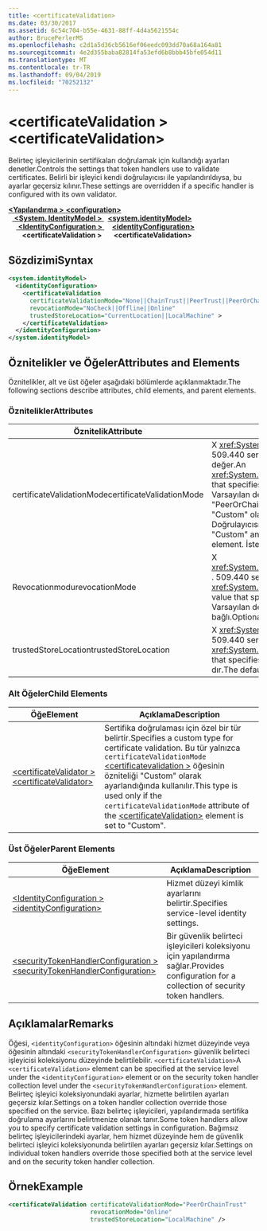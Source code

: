 ```yaml
---
title: <certificateValidation>
ms.date: 03/30/2017
ms.assetid: 6c54c704-b55e-4631-88ff-4d4a5621554c
author: BrucePerlerMS
ms.openlocfilehash: c2d1a5d36cb5616ef06eedc093dd70a68a164a81
ms.sourcegitcommit: 4e2d355baba82814fa53efd6b8bbb45bfe054d11
ms.translationtype: MT
ms.contentlocale: tr-TR
ms.lasthandoff: 09/04/2019
ms.locfileid: "70252132"
---
```

# <a name="certificatevalidation"></a><span data-ttu-id="ad525-101">\<certificateValidation ></span><span class="sxs-lookup"><span data-stu-id="ad525-101">\<certificateValidation></span></span>
<span data-ttu-id="ad525-102">Belirteç işleyicilerinin sertifikaları doğrulamak için kullandığı ayarları denetler.</span><span class="sxs-lookup"><span data-stu-id="ad525-102">Controls the settings that token handlers use to validate certificates.</span></span> <span data-ttu-id="ad525-103">Belirli bir işleyici kendi doğrulayıcısı ile yapılandırıldıysa, bu ayarlar geçersiz kılınır.</span><span class="sxs-lookup"><span data-stu-id="ad525-103">These settings are overridden if a specific handler is configured with its own validator.</span></span>  
  
<span data-ttu-id="ad525-104">[ **\<Yapılandırma >** ](../configuration-element.md)</span><span class="sxs-lookup"><span data-stu-id="ad525-104">[**\<configuration>**](../configuration-element.md)</span></span>\
<span data-ttu-id="ad525-105">&nbsp;&nbsp;[ **\<System. IdentityModel >** ](system-identitymodel.md)</span><span class="sxs-lookup"><span data-stu-id="ad525-105">&nbsp;&nbsp;[**\<system.identityModel>**](system-identitymodel.md)</span></span>\
<span data-ttu-id="ad525-106">&nbsp;&nbsp;&nbsp;&nbsp;[ **\<IdentityConfiguration >** ](identityconfiguration.md)</span><span class="sxs-lookup"><span data-stu-id="ad525-106">&nbsp;&nbsp;&nbsp;&nbsp;[**\<identityConfiguration>**](identityconfiguration.md)</span></span>\
<span data-ttu-id="ad525-107">&nbsp;&nbsp;&nbsp;&nbsp;&nbsp;&nbsp; **\<certificateValidation >**</span><span class="sxs-lookup"><span data-stu-id="ad525-107">&nbsp;&nbsp;&nbsp;&nbsp;&nbsp;&nbsp;**\<certificateValidation>**</span></span>  
  
## <a name="syntax"></a><span data-ttu-id="ad525-108">Sözdizimi</span><span class="sxs-lookup"><span data-stu-id="ad525-108">Syntax</span></span>  
  
```xml  
<system.identityModel>  
  <identityConfiguration>  
    <certificateValidation  
      certificateValidationMode="None||ChainTrust||PeerTrust||PeerOrChainTrust||Custom"  
      revocationMode="NoCheck||Offline||Online"  
      trustedStoreLocation="CurrentLocation||LocalMachine" >  
    </certificateValidation>  
  </identityConfiguration>  
</system.identityModel>  
```  
  
## <a name="attributes-and-elements"></a><span data-ttu-id="ad525-109">Öznitelikler ve Öğeler</span><span class="sxs-lookup"><span data-stu-id="ad525-109">Attributes and Elements</span></span>  
 <span data-ttu-id="ad525-110">Öznitelikler, alt ve üst öğeler aşağıdaki bölümlerde açıklanmaktadır.</span><span class="sxs-lookup"><span data-stu-id="ad525-110">The following sections describe attributes, child elements, and parent elements.</span></span>  
  
### <a name="attributes"></a><span data-ttu-id="ad525-111">Öznitelikler</span><span class="sxs-lookup"><span data-stu-id="ad525-111">Attributes</span></span>  
  
|<span data-ttu-id="ad525-112">Öznitelik</span><span class="sxs-lookup"><span data-stu-id="ad525-112">Attribute</span></span>|<span data-ttu-id="ad525-113">Açıklama</span><span class="sxs-lookup"><span data-stu-id="ad525-113">Description</span></span>|  
|---------------|-----------------|  
|<span data-ttu-id="ad525-114">certificateValidationMode</span><span class="sxs-lookup"><span data-stu-id="ad525-114">certificateValidationMode</span></span>|<span data-ttu-id="ad525-115">X <xref:System.ServiceModel.Security.X509CertificateValidationMode> . 509.440 sertifikası için kullanılacak doğrulama modunu belirten bir değer.</span><span class="sxs-lookup"><span data-stu-id="ad525-115">An <xref:System.ServiceModel.Security.X509CertificateValidationMode> value that specifies the validation mode to use for the X.509 certificate.</span></span> <span data-ttu-id="ad525-116">Varsayılan değer "PeerOrChainTrust" dır.</span><span class="sxs-lookup"><span data-stu-id="ad525-116">The default value is "PeerOrChainTrust".</span></span> <span data-ttu-id="ad525-117">Özel bir doğrulayıcı belirtmek için, bu özniteliği "Custom" olarak ayarlayın ve [ \<CertificateValidator >](certificatevalidator.md) öğesini kullanarak Doğrulayıcısı belirtin.</span><span class="sxs-lookup"><span data-stu-id="ad525-117">To specify a custom validator, set this attribute to "Custom" and specify the validator using the [\<certificateValidator>](certificatevalidator.md) element.</span></span> <span data-ttu-id="ad525-118">İsteğe bağlı.</span><span class="sxs-lookup"><span data-stu-id="ad525-118">Optional.</span></span>|  
|<span data-ttu-id="ad525-119">Revocationmodu</span><span class="sxs-lookup"><span data-stu-id="ad525-119">revocationMode</span></span>|<span data-ttu-id="ad525-120">X <xref:System.Security.Cryptography.X509Certificates.X509RevocationMode> . 509.440 sertifikası için kullanılacak iptal modunu belirten bir değer.</span><span class="sxs-lookup"><span data-stu-id="ad525-120">An <xref:System.Security.Cryptography.X509Certificates.X509RevocationMode> value that specifies the revocation mode to use for the X.509 certificate.</span></span> <span data-ttu-id="ad525-121">Varsayılan değer "çevrimiçi" dır.</span><span class="sxs-lookup"><span data-stu-id="ad525-121">The default value is "Online".</span></span> <span data-ttu-id="ad525-122">İsteğe bağlı.</span><span class="sxs-lookup"><span data-stu-id="ad525-122">Optional.</span></span>|  
|<span data-ttu-id="ad525-123">trustedStoreLocation</span><span class="sxs-lookup"><span data-stu-id="ad525-123">trustedStoreLocation</span></span>|<span data-ttu-id="ad525-124">X <xref:System.Security.Cryptography.X509Certificates.StoreLocation> . 509.440 sertifika deposunu belirten bir değer.</span><span class="sxs-lookup"><span data-stu-id="ad525-124">A <xref:System.Security.Cryptography.X509Certificates.StoreLocation> value that specifies the X.509 certificate store.</span></span> <span data-ttu-id="ad525-125">Varsayılan değer "LocalMachine" dır.</span><span class="sxs-lookup"><span data-stu-id="ad525-125">The default value is "LocalMachine".</span></span> <span data-ttu-id="ad525-126">İsteğe bağlı.</span><span class="sxs-lookup"><span data-stu-id="ad525-126">Optional.</span></span>|  
  
### <a name="child-elements"></a><span data-ttu-id="ad525-127">Alt Öğeler</span><span class="sxs-lookup"><span data-stu-id="ad525-127">Child Elements</span></span>  
  
|<span data-ttu-id="ad525-128">Öğe</span><span class="sxs-lookup"><span data-stu-id="ad525-128">Element</span></span>|<span data-ttu-id="ad525-129">Açıklama</span><span class="sxs-lookup"><span data-stu-id="ad525-129">Description</span></span>|  
|-------------|-----------------|  
|[<span data-ttu-id="ad525-130">\<certificateValidator ></span><span class="sxs-lookup"><span data-stu-id="ad525-130">\<certificateValidator></span></span>](certificatevalidator.md)|<span data-ttu-id="ad525-131">Sertifika doğrulaması için özel bir tür belirtir.</span><span class="sxs-lookup"><span data-stu-id="ad525-131">Specifies a custom type for certificate validation.</span></span> <span data-ttu-id="ad525-132">Bu tür yalnızca `certificateValidationMode` [ \<certificatevalidation >](certificatevalidation.md) öğesinin özniteliği "Custom" olarak ayarlandığında kullanılır.</span><span class="sxs-lookup"><span data-stu-id="ad525-132">This type is used only if the `certificateValidationMode` attribute of the [\<certificateValidation>](certificatevalidation.md) element is set to "Custom".</span></span>|  
  
### <a name="parent-elements"></a><span data-ttu-id="ad525-133">Üst Öğeler</span><span class="sxs-lookup"><span data-stu-id="ad525-133">Parent Elements</span></span>  
  
|<span data-ttu-id="ad525-134">Öğe</span><span class="sxs-lookup"><span data-stu-id="ad525-134">Element</span></span>|<span data-ttu-id="ad525-135">Açıklama</span><span class="sxs-lookup"><span data-stu-id="ad525-135">Description</span></span>|  
|-------------|-----------------|  
|[<span data-ttu-id="ad525-136">\<IdentityConfiguration ></span><span class="sxs-lookup"><span data-stu-id="ad525-136">\<identityConfiguration></span></span>](identityconfiguration.md)|<span data-ttu-id="ad525-137">Hizmet düzeyi kimlik ayarlarını belirtir.</span><span class="sxs-lookup"><span data-stu-id="ad525-137">Specifies service-level identity settings.</span></span>|  
|[<span data-ttu-id="ad525-138">\<securityTokenHandlerConfiguration ></span><span class="sxs-lookup"><span data-stu-id="ad525-138">\<securityTokenHandlerConfiguration></span></span>](securitytokenhandlerconfiguration.md)|<span data-ttu-id="ad525-139">Bir güvenlik belirteci işleyicileri koleksiyonu için yapılandırma sağlar.</span><span class="sxs-lookup"><span data-stu-id="ad525-139">Provides configuration for a collection of security token handlers.</span></span>|  
  
## <a name="remarks"></a><span data-ttu-id="ad525-140">Açıklamalar</span><span class="sxs-lookup"><span data-stu-id="ad525-140">Remarks</span></span>  
 <span data-ttu-id="ad525-141">Öğesi, `<identityConfiguration>` öğesinin altındaki hizmet düzeyinde veya öğesinin altındaki `<securityTokenHandlerConfiguration>` güvenlik belirteci işleyicisi koleksiyonu düzeyinde belirtilebilir. `<certificateValidation>`</span><span class="sxs-lookup"><span data-stu-id="ad525-141">A `<certificateValidation>` element can be specified at the service level under the `<identityConfiguration>` element or on the security token handler collection level under the `<securityTokenHandlerConfiguration>` element.</span></span> <span data-ttu-id="ad525-142">Belirteç işleyici koleksiyonundaki ayarlar, hizmette belirtilen ayarları geçersiz kılar.</span><span class="sxs-lookup"><span data-stu-id="ad525-142">Settings on a token handler collection override those specified on the service.</span></span> <span data-ttu-id="ad525-143">Bazı belirteç işleyicileri, yapılandırmada sertifika doğrulama ayarlarını belirtmenize olanak tanır.</span><span class="sxs-lookup"><span data-stu-id="ad525-143">Some token handlers allow you to specify certificate validation settings in configuration.</span></span> <span data-ttu-id="ad525-144">Bağımsız belirteç işleyicilerindeki ayarlar, hem hizmet düzeyinde hem de güvenlik belirteci işleyici koleksiyonunda belirtilen ayarları geçersiz kılar.</span><span class="sxs-lookup"><span data-stu-id="ad525-144">Settings on individual token handlers override those specified both at the service level and on the security token handler collection.</span></span>  
  
## <a name="example"></a><span data-ttu-id="ad525-145">Örnek</span><span class="sxs-lookup"><span data-stu-id="ad525-145">Example</span></span>  
  
```xml  
<certificateValidation certificateValidationMode="PeerOrChainTrust"  
                       revocationMode="Online"  
                       trustedStoreLocation="LocalMachine" />  
```
